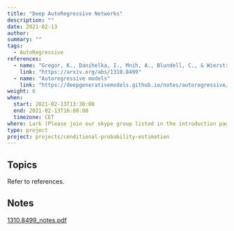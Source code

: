 ```yaml
---
title: "Deep AutoRegressive Networks"
description: ""
date: 2021-02-13
author:
summary: ""
tags:
  - AutoRegressive
references:
  - name: "Gregor, K., Danihelka, I., Mnih, A., Blundell, C., & Wierstra, D. (2014). Deep autoregressive networks. 31st International Conference on Machine Learning, ICML 2014, 4, 2991–3000."
    link: "https://arxiv.org/abs/1310.8499"
  - name: "Autoregressive models"
    link: "https://deepgenerativemodels.github.io/notes/autoregressive/"
weight: 6
when:
  start: 2021-02-13T13:30:00
  end: 2021-02-13T16:00:00
  timezone: CET
where: Lark (Please join our skype group listed in the introduction page for more info)
type: project
project: projects/conditional-probability-estimation
---
```




## Topics

Refer to references.


## Notes

[1310.8499_notes.pdf](../assets/1310.8499_notes.pdf)
